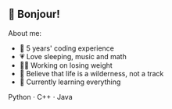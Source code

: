 ## 🍺 Bonjour!

About me:

- 🔧 5 years' coding experience
- 💗 Love sleeping, music and math
- 🏃‍♀️ Working on losing weight 
- 🌲 Believe that life is a wilderness, not a track
- 🐶 Currently learning everything

Python $\cdot$ C++ $\cdot$ Java
